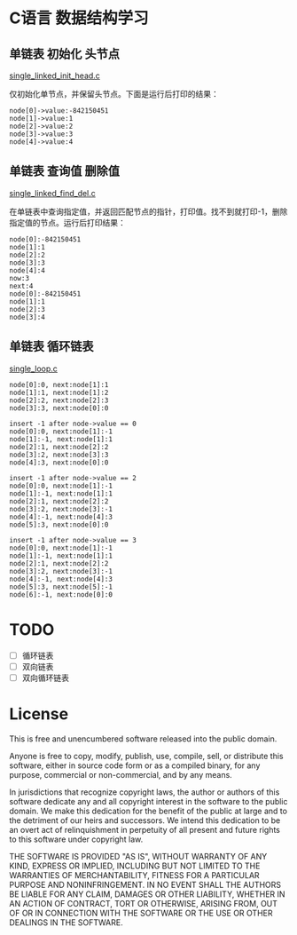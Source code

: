 # C语言 数据结构学习

## 单链表 初始化 头节点

[single_linked_init_head.c](https://github.com/blackyau/Learn_C/blob/master/single_linked_init_head.c)

仅初始化单节点，并保留头节点。下面是运行后打印的结果：

```
node[0]->value:-842150451
node[1]->value:1
node[2]->value:2
node[3]->value:3
node[4]->value:4
```

## 单链表 查询值 删除值

[single_linked_find_del.c](https://github.com/blackyau/Learn_C/blob/master/single_linked_find_del.c)

在单链表中查询指定值，并返回匹配节点的指针，打印值。找不到就打印-1，删除指定值的节点。运行后打印结果：

```
node[0]:-842150451
node[1]:1
node[2]:2
node[3]:3
node[4]:4
now:3
next:4
node[0]:-842150451
node[1]:1
node[2]:3
node[3]:4
```

## 单链表 循环链表

[single_loop.c](https://github.com/blackyau/Learn_C/blob/master/single_loop.c)

```
node[0]:0, next:node[1]:1
node[1]:1, next:node[1]:2
node[2]:2, next:node[2]:3
node[3]:3, next:node[0]:0

insert -1 after node->value == 0
node[0]:0, next:node[1]:-1
node[1]:-1, next:node[1]:1
node[2]:1, next:node[2]:2
node[3]:2, next:node[3]:3
node[4]:3, next:node[0]:0

insert -1 after node->value == 2
node[0]:0, next:node[1]:-1
node[1]:-1, next:node[1]:1
node[2]:1, next:node[2]:2
node[3]:2, next:node[3]:-1
node[4]:-1, next:node[4]:3
node[5]:3, next:node[0]:0

insert -1 after node->value == 3
node[0]:0, next:node[1]:-1
node[1]:-1, next:node[1]:1
node[2]:1, next:node[2]:2
node[3]:2, next:node[3]:-1
node[4]:-1, next:node[4]:3
node[5]:3, next:node[5]:-1
node[6]:-1, next:node[0]:0
```

# TODO

- [ ] 循环链表
- [ ] 双向链表
- [ ] 双向循环链表

# License

This is free and unencumbered software released into the public domain.

Anyone is free to copy, modify, publish, use, compile, sell, or
distribute this software, either in source code form or as a compiled
binary, for any purpose, commercial or non-commercial, and by any
means.

In jurisdictions that recognize copyright laws, the author or authors
of this software dedicate any and all copyright interest in the
software to the public domain. We make this dedication for the benefit
of the public at large and to the detriment of our heirs and
successors. We intend this dedication to be an overt act of
relinquishment in perpetuity of all present and future rights to this
software under copyright law.

THE SOFTWARE IS PROVIDED "AS IS", WITHOUT WARRANTY OF ANY KIND,
EXPRESS OR IMPLIED, INCLUDING BUT NOT LIMITED TO THE WARRANTIES OF
MERCHANTABILITY, FITNESS FOR A PARTICULAR PURPOSE AND NONINFRINGEMENT.
IN NO EVENT SHALL THE AUTHORS BE LIABLE FOR ANY CLAIM, DAMAGES OR
OTHER LIABILITY, WHETHER IN AN ACTION OF CONTRACT, TORT OR OTHERWISE,
ARISING FROM, OUT OF OR IN CONNECTION WITH THE SOFTWARE OR THE USE OR
OTHER DEALINGS IN THE SOFTWARE.
